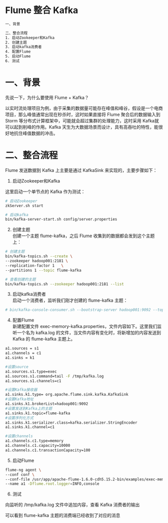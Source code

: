 

Flume 整合 Kafka
===========
```sh
一、背景

二、整合流程
1. 启动Zookeeper和Kafka
2. 创建主题
3. 启动kafka消费者
4. 配置Flume
5. 启动Flume
6. 测试
```


一、背景
===========
先说一下，为什么要使用 Flume + Kafka？

以实时流处理项目为例，由于采集的数据量可能存在峰值和峰谷，假设是一个电商项目，那么峰值通常出现在秒杀时，这时如果直接将 Flume 聚合后的数据输入到 Storm 等分布式计算框架中，可能就会超过集群的处理能力，这时采用 Kafka就可以起到削峰的作用。Kafka 天生为大数据场景而设计，具有高吞吐的特性，能很好地抗住峰值数据的冲击。


二、整合流程
===========
Flume 发送数据到 Kafka 上主要是通过 KafkaSink 来实现的，主要步骤如下：

1. 启动Zookeeper和Kafka

这里启动一个单节点的 Kafka 作为测试：
```sh
# 启动Zookeeper
zkServer.sh start

# 启动kafka
bin/kafka-server-start.sh config/server.properties
```

2. 创建主题  
创建一个主题 flume-kafka，之后 Flume 收集到的数据都会发到这个主题上：
```sh
# 创建主题
bin/kafka-topics.sh --create \
--zookeeper hadoop001:2181 \
--replication-factor 1   \
--partitions 1 --topic flume-kafka

# 查看创建的主题
bin/kafka-topics.sh --zookeeper hadoop001:2181 --list
```

3. 启动kafka消费者  
启动一个消费者，监听我们刚才创建的 flume-kafka 主题：
```sh
# bin/kafka-console-consumer.sh --bootstrap-server hadoop001:9092 --topic flume-kafka
```

4. 配置Flume  
新建配置文件 exec-memory-kafka.properties，文件内容如下。这里我们监听一个名为 kafka.log 的文件，当文件内容有变化时，将新增加的内容发送到 Kafka 的 flume-kafka 主题上。
```sh
a1.sources = s1
a1.channels = c1
a1.sinks = k1

#设置source
a1.sources.s1.type=exec
a1.sources.s1.command=tail -F /tmp/kafka.log
a1.sources.s1.channels=c1 

#设置Kafka接收器
a1.sinks.k1.type= org.apache.flume.sink.kafka.KafkaSink
#设置Kafka地址
a1.sinks.k1.brokerList=hadoop001:9092
#设置发送到Kafka上的主题
a1.sinks.k1.topic=flume-kafka
#设置序列化方式
a1.sinks.k1.serializer.class=kafka.serializer.StringEncoder
a1.sinks.k1.channel=c1     

#设置channels
a1.channels.c1.type=memory
a1.channels.c1.capacity=10000
a1.channels.c1.transactionCapacity=100
```


5. 启动Flume  
```sh
flume-ng agent \
--conf conf \
--conf-file /usr/app/apache-flume-1.6.0-cdh5.15.2-bin/examples/exec-memory-kafka.properties \
--name a1 -Dflume.root.logger=INFO,console
```

6. 测试  

向监听的 /tmp/kafka.log 文件中追加内容，查看 Kafka 消费者的输出

可以看到 flume-kafka 主题的消费端已经收到了对应的消息



